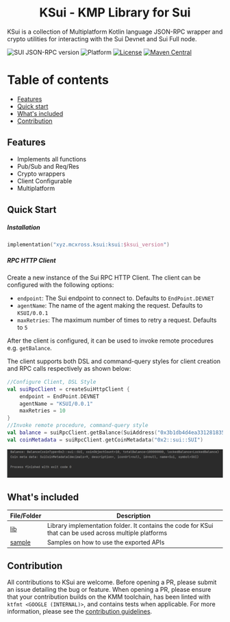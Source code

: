 <h1 align="center">KSui - KMP Library for Sui</h1>

KSui is a collection of Multiplatform Kotlin language JSON-RPC wrapper and crypto utilities for interacting with the Sui Devnet and Sui Full node.

![SUI JSON-RPC version](https://img.shields.io/badge/Sui%20JSON--RPC-0.29.0-blue.svg)
![Platform](https://img.shields.io/badge/platform-Android%20|%20JVM%20|%20Web%20|%20Native-blue.svg)
[![License](https://img.shields.io/badge/license-Apache%202.0-blue.svg)](LICENSE)
[![Maven Central](https://img.shields.io/maven-central/v/xyz.mcxross.ksui/ksui)](https://search.maven.org/artifact/xyz.mcxross.ksui/ksui)

# Table of contents
- [Features](#features)
- [Quick start](#quick-start)
- [What's included](#whats-included)
- [Contribution](#contribution)

## Features
- Implements all functions
- Pub/Sub and Req/Res
- Crypto wrappers
- Client Configurable
- Multiplatform

## Quick Start

##### Installation

```kotlin
implementation("xyz.mcxross.ksui:ksui:$ksui_version")
```

##### RPC HTTP Client
Create a new instance of the Sui RPC HTTP Client. The client can be configured with the following options:
- `endpoint`: The Sui endpoint to connect to. Defaults to `EndPoint.DEVNET`
- `agentName`: The name of the agent making the request. Defaults to `KSUI/0.0.1`
- `maxRetries`: The maximum number of times to retry a request. Defaults to `5`

After the client is configured, it can be used to invoke remote procedures e.g. `getBalance`.

The client supports both DSL and command-query styles for client creation and RPC calls respectively as shown below:
```kotlin
//Configure Client, DSL Style
val suiRpcClient = createSuiHttpClient {
    endpoint = EndPoint.DEVNET
    agentName = "KSUI/0.0.1"
    maxRetries = 10
}
//Invoke remote procedure, command-query style
val balance = suiRpcClient.getBalance(SuiAddress("0x3b1db4d4ea331281835e2b450312f82fc4ab880a"))
val coinMetadata = suiRpcClient.getCoinMetadata("0x2::sui::SUI")
```

<img src="asset/print.png" alt="KSui output" />

## What's included
| File/Folder      | Description                                                                                             |
|------------------|---------------------------------------------------------------------------------------------------------|
| [lib](lib)       | Library implementation folder. It contains the code for KSui that can be used across multiple platforms |
| [sample](sample) | Samples on how to use the exported APIs                                                                 |

## Contribution

All contributions to KSui are welcome. Before opening a PR, please submit an issue detailing the bug or feature. When opening a PR, please ensure that your contribution builds on the KMM toolchain, has been linted with `ktfmt <GOOGLE (INTERNAL)>`, and contains tests when applicable. For more information, please see the [contribution guidelines](CONTRIBUTING.md).